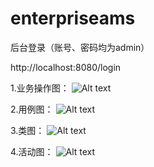 # enterpriseams
后台登录（账号、密码均为admin）

  http://localhost:8080/login
    
1.业务操作图：
    ![Alt text](https://github.com/caitongbo/enterpriseams/blob/master/src/main/webapp/images/%E9%A2%84%E8%A7%88.png)
    

2.用例图：
    ![Alt text](https://github.com/caitongbo/enterpriseams/blob/master/src/main/webapp/images/%E7%94%A8%E4%BE%8B%E5%9B%BE.png)

3.类图：
    ![Alt text](https://github.com/caitongbo/enterpriseams/blob/master/src/main/webapp/images/%E7%B1%BB%E5%9B%BE.png)
    
4.活动图：
    ![Alt text](https://github.com/caitongbo/enterpriseams/blob/master/src/main/webapp/images/%E6%B4%BB%E5%8A%A8%E5%9B%BE.png)
    
    
